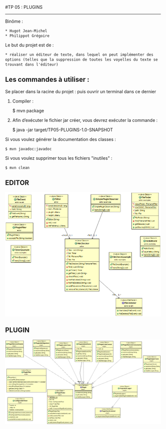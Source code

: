 #TP 05 : PLUGINS
****************

Binôme :

	* Hugot Jean-Michel
	* Philippot Grégoire

Le but du projet est de :
	
	* réaliser un éditeur de texte, dans lequel on peut implémenter des options (telles que la suppression de toutes les voyelles du texte se trouvant dans l'éditeur)	

	
Les commandes à utiliser :
--------------------------

Se placer dans la racine du projet :  puis ouvrir un terminal dans ce dernier

1. Compiler :

	$ mvn package

2. Afin d’exécuter le fichier jar créer, vous devrez exécuter la commande :
	
	$ java -jar target/TP05-PLUGINS-1.0-SNAPSHOT

Si vous voulez générer la documentation des classes :

	$ mvn javadoc:javadoc

Si vous voulez supprimer tous les fichiers "inutiles" :

	$ mvn clean
	

## EDITOR
	
![UML Editor](editorUML.png "uml editor")

## PLUGIN

![UML Plugin](pluginUML.png "uml plugin")